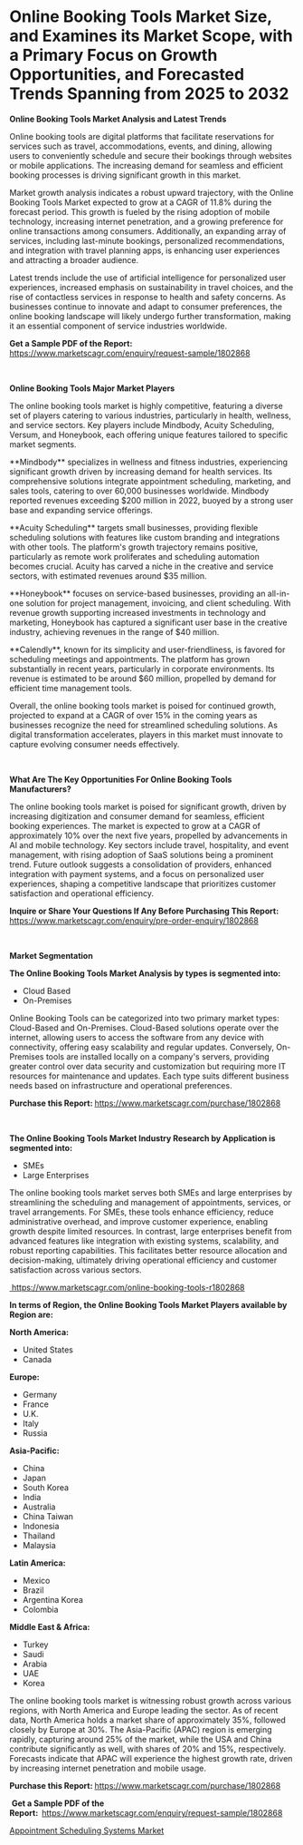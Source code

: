 <p><h1>Online Booking Tools Market Size, and Examines its Market Scope, with a Primary Focus on Growth Opportunities, and Forecasted Trends Spanning from 2025 to 2032</h1></p><p><strong>Online Booking Tools Market Analysis and Latest Trends</strong></p>
<p><p>Online booking tools are digital platforms that facilitate reservations for services such as travel, accommodations, events, and dining, allowing users to conveniently schedule and secure their bookings through websites or mobile applications. The increasing demand for seamless and efficient booking processes is driving significant growth in this market.</p><p>Market growth analysis indicates a robust upward trajectory, with the Online Booking Tools Market expected to grow at a CAGR of 11.8% during the forecast period. This growth is fueled by the rising adoption of mobile technology, increasing internet penetration, and a growing preference for online transactions among consumers. Additionally, an expanding array of services, including last-minute bookings, personalized recommendations, and integration with travel planning apps, is enhancing user experiences and attracting a broader audience.</p><p>Latest trends include the use of artificial intelligence for personalized user experiences, increased emphasis on sustainability in travel choices, and the rise of contactless services in response to health and safety concerns. As businesses continue to innovate and adapt to consumer preferences, the online booking landscape will likely undergo further transformation, making it an essential component of service industries worldwide.</p></p>
<p><strong>Get a Sample PDF of the Report:&nbsp;</strong> <a href="https://www.marketscagr.com/enquiry/request-sample/1802868?utm_campaign=2116&utm_medium=2&utm_source=Github&utm_content=ia&utm_term=10032025&utm_id=online-booking-tools">https://www.marketscagr.com/enquiry/request-sample/1802868</a></p>
<p>&nbsp;</p>
<p><strong>Online Booking Tools Major Market Players</strong></p>
<p><p>The online booking tools market is highly competitive, featuring a diverse set of players catering to various industries, particularly in health, wellness, and service sectors. Key players include Mindbody, Acuity Scheduling, Versum, and Honeybook, each offering unique features tailored to specific market segments.</p><p>**Mindbody** specializes in wellness and fitness industries, experiencing significant growth driven by increasing demand for health services. Its comprehensive solutions integrate appointment scheduling, marketing, and sales tools, catering to over 60,000 businesses worldwide. Mindbody reported revenues exceeding $200 million in 2022, buoyed by a strong user base and expanding service offerings.</p><p>**Acuity Scheduling** targets small businesses, providing flexible scheduling solutions with features like custom branding and integrations with other tools. The platform's growth trajectory remains positive, particularly as remote work proliferates and scheduling automation becomes crucial. Acuity has carved a niche in the creative and service sectors, with estimated revenues around $35 million.</p><p>**Honeybook** focuses on service-based businesses, providing an all-in-one solution for project management, invoicing, and client scheduling. With revenue growth supporting increased investments in technology and marketing, Honeybook has captured a significant user base in the creative industry, achieving revenues in the range of $40 million.</p><p>**Calendly**, known for its simplicity and user-friendliness, is favored for scheduling meetings and appointments. The platform has grown substantially in recent years, particularly in corporate environments. Its revenue is estimated to be around $60 million, propelled by demand for efficient time management tools.</p><p>Overall, the online booking tools market is poised for continued growth, projected to expand at a CAGR of over 15% in the coming years as businesses recognize the need for streamlined scheduling solutions. As digital transformation accelerates, players in this market must innovate to capture evolving consumer needs effectively.</p></p>
<p>&nbsp;</p>
<p><strong>What Are The Key Opportunities For Online Booking Tools Manufacturers?</strong></p>
<p><p>The online booking tools market is poised for significant growth, driven by increasing digitization and consumer demand for seamless, efficient booking experiences. The market is expected to grow at a CAGR of approximately 10% over the next five years, propelled by advancements in AI and mobile technology. Key sectors include travel, hospitality, and event management, with rising adoption of SaaS solutions being a prominent trend. Future outlook suggests a consolidation of providers, enhanced integration with payment systems, and a focus on personalized user experiences, shaping a competitive landscape that prioritizes customer satisfaction and operational efficiency.</p></p>
<p><strong>Inquire or Share Your Questions If Any Before Purchasing This Report:</strong> <a href="https://www.marketscagr.com/enquiry/pre-order-enquiry/1802868?utm_campaign=2116&utm_medium=2&utm_source=Github&utm_content=ia&utm_term=10032025&utm_id=online-booking-tools">https://www.marketscagr.com/enquiry/pre-order-enquiry/1802868</a></p>
<p>&nbsp;</p>
<p><strong>Market Segmentation</strong></p>
<p><strong>The Online Booking Tools Market Analysis by types is segmented into:</strong></p>
<p><ul><li>Cloud Based</li><li>On-Premises</li></ul></p>
<p><p>Online Booking Tools can be categorized into two primary market types: Cloud-Based and On-Premises. Cloud-Based solutions operate over the internet, allowing users to access the software from any device with connectivity, offering easy scalability and regular updates. Conversely, On-Premises tools are installed locally on a company's servers, providing greater control over data security and customization but requiring more IT resources for maintenance and updates. Each type suits different business needs based on infrastructure and operational preferences.</p></p>
<p><strong>Purchase this Report:&nbsp;</strong><a href="https://www.marketscagr.com/purchase/1802868?utm_campaign=2116&utm_medium=2&utm_source=Github&utm_content=ia&utm_term=10032025&utm_id=online-booking-tools">https://www.marketscagr.com/purchase/1802868</a></p>
<p>&nbsp;</p>
<p><strong>The Online Booking Tools Market Industry Research by Application is segmented into:</strong></p>
<p><ul><li>SMEs</li><li>Large Enterprises</li></ul></p>
<p><p>The online booking tools market serves both SMEs and large enterprises by streamlining the scheduling and management of appointments, services, or travel arrangements. For SMEs, these tools enhance efficiency, reduce administrative overhead, and improve customer experience, enabling growth despite limited resources. In contrast, large enterprises benefit from advanced features like integration with existing systems, scalability, and robust reporting capabilities. This facilitates better resource allocation and decision-making, ultimately driving operational efficiency and customer satisfaction across various sectors.</p></p>
<p><a href="https://www.marketscagr.com/online-booking-tools-r1802868?utm_campaign=2116&utm_medium=2&utm_source=Github&utm_content=ia&utm_term=10032025&utm_id=online-booking-tools">&nbsp;https://www.marketscagr.com/online-booking-tools-r1802868</a></p>
<p><strong>In terms of Region, the Online Booking Tools Market Players available by Region are:</strong></p>
<p>
    <p> <strong> North America: </strong>
        <ul>
            <li>United States</li>
            <li>Canada</li>
        </ul>
        </p> 
    <p> <strong> Europe: </strong>
        <ul>
            <li>Germany</li>
            <li>France</li>
            <li>U.K.</li>
            <li>Italy</li>
            <li>Russia</li>
        </ul>
        </p> 
    <p> <strong> Asia-Pacific: </strong>
        <ul>
            <li>China</li>
            <li>Japan</li>
            <li>South Korea</li>
            <li>India</li>
            <li>Australia</li>
            <li>China Taiwan</li>
            <li>Indonesia</li>
            <li>Thailand</li>
            <li>Malaysia</li>
        </ul>
        </p> 
    <p> <strong> Latin America: </strong>
        <ul>
            <li>Mexico</li>
            <li>Brazil</li>
            <li>Argentina Korea</li>
            <li>Colombia</li>
        </ul>
        </p> 
    <p> <strong> Middle East & Africa: </strong>
        <ul>
            <li>Turkey</li>
            <li>Saudi</li>
            <li>Arabia</li>
            <li>UAE</li>
            <li>Korea</li>
        </ul>
    </p>
    </p>
<p><p>The online booking tools market is witnessing robust growth across various regions, with North America and Europe leading the sector. As of recent data, North America holds a market share of approximately 35%, followed closely by Europe at 30%. The Asia-Pacific (APAC) region is emerging rapidly, capturing around 25% of the market, while the USA and China contribute significantly as well, with shares of 20% and 15%, respectively. Forecasts indicate that APAC will experience the highest growth rate, driven by increasing internet penetration and mobile usage.</p></p>
<p><strong>Purchase this Report: </strong><a href="https://www.marketscagr.com/purchase/1802868?utm_campaign=2116&utm_medium=2&utm_source=Github&utm_content=ia&utm_term=10032025&utm_id=online-booking-tools">https://www.marketscagr.com/purchase/1802868</a></p>
<p>&nbsp;<strong>Get a Sample PDF of the Report:&nbsp;&nbsp;</strong><a href="https://www.marketscagr.com/enquiry/request-sample/1802868?utm_campaign=2116&utm_medium=2&utm_source=Github&utm_content=ia&utm_term=10032025&utm_id=online-booking-tools">https://www.marketscagr.com/enquiry/request-sample/1802868</a></p>
<p><strong></strong></p>
<p><p><a href="https://github.com/luckyshygirl/Market-Research-Report-List-7/blob/main/appointment-scheduling-systems-market.md?utm_campaign=2116&utm_medium=2&utm_source=Github&utm_content=ia&utm_term=10032025&utm_id=online-booking-tools">Appointment Scheduling Systems Market</a></p></p>